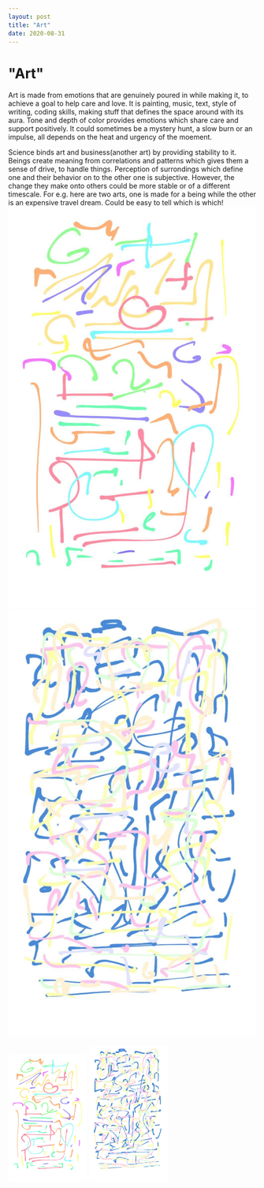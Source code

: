 ```yaml
---
layout: post
title: "Art"
date: 2020-08-31
---
```


"Art"
=========================
Art is made from emotions that are genuinely poured in while making it, to achieve a goal to help care and love. It is painting, music, text, style of writing, coding skills, making stuff that defines the space around
with its aura. Tone and depth of color provides emotions which share care and support positively. It could sometimes be a mystery hunt, a slow burn or an impulse, all depends on the heat and urgency of the moement.

Science binds art and business(another art) by providing stability to it. Beings create meaning from correlations and patterns which gives them a sense of drive, to handle things.
Perception of surrondings which define one and their behavior on to the other one is subjective. However, the change they make onto others could be more stable or of a different timescale.
For e.g. here are two arts, one is made for a being while the other is an expensive travel dream. Could be easy to tell which is which!
<img src="../img/Notes_200830_203216_c3e_1.jpg" alt="hi" class="inline"/>
<img src="../img/Notes_200830_203228_630_1.jpg" alt="hi" class="inline"/>
 
 <p float="left">
  <img src="../img/Notes_200830_203216_c3e_1.jpg" width="160" />
  <img src="../img/Notes_200830_203228_630_1.jpg" width="160" /> 
</p>
